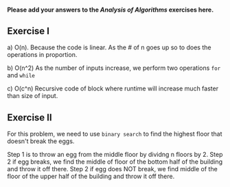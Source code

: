 #### Please add your answers to the **_Analysis of Algorithms_** exercises here.

## Exercise I

a) O(n). Because the code is linear. As the # of n goes up so to does the operations in proportion.

b) O(n^2) As the number of inputs increase, we perform two operations `for` and `while`

c) O(c^n) Recursive code of block where runtime will increase much faster than size of input.

## Exercise II

For this problem, we need to use `binary search` to find the highest floor that doesn't break the eggs.

Step 1 is to throw an egg from the middle floor by dividng n floors by 2.
Step 2 if egg breaks, we find the middle of floor of the bottom half of the building and throw it off there.
Step 2 if egg does NOT break, we find middle of the floor of the upper half of the building and throw it off there.
